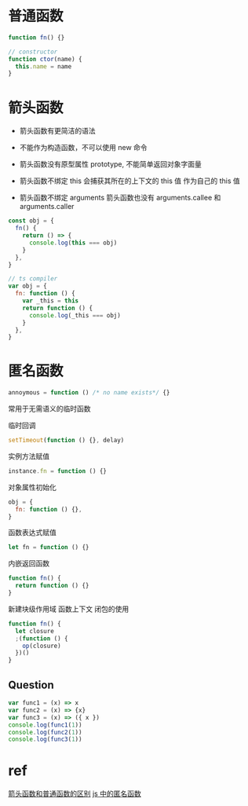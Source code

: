 # 普通函数

```js
function fn() {}

// constructor
function ctor(name) {
  this.name = name
}
```

# 箭头函数

- 箭头函数有更简洁的语法

- 不能作为构造函数，不可以使用 new 命令

- 箭头函数没有原型属性 prototype, 不能简单返回对象字面量

- 箭头函数不绑定 this 会捕获其所在的上下文的 this 值 作为自己的 this 值

- 箭头函数不绑定 arguments 箭头函数也没有 arguments.callee 和 arguments.caller

```js
const obj = {
  fn() {
    return () => {
      console.log(this === obj)
    }
  },
}

// ts compiler
var obj = {
  fn: function () {
    var _this = this
    return function () {
      console.log(_this === obj)
    }
  },
}
```

# 匿名函数

```js
annoymous = function () /* no name exists*/ {}
```

常用于无需语义的临时函数

临时回调

```js
setTimeout(function () {}, delay)
```

实例方法赋值

```js
instance.fn = function () {}
```

对象属性初始化

```js
obj = {
  fn: function () {},
}
```

函数表达式赋值

```js
let fn = function () {}
```

内嵌返回函数

```js
function fn() {
  return function () {}
}
```

新建块级作用域 函数上下文 闭包的使用

```js
function fn() {
  let closure
  ;(function () {
    op(closure)
  })()
}
```

## Question

```js
var func1 = (x) => x
var func2 = (x) => {x}
var func3 = (x) => ({ x })
console.log(func1(1))
console.log(func2(1))
console.log(func3(1))
```

# ref

[箭头函数和普通函数的区别](https://segmentfault.com/a/1190000021380336)
[js 中的匿名函数](https://www.cnblogs.com/ranyonsue/p/10181035.html)
